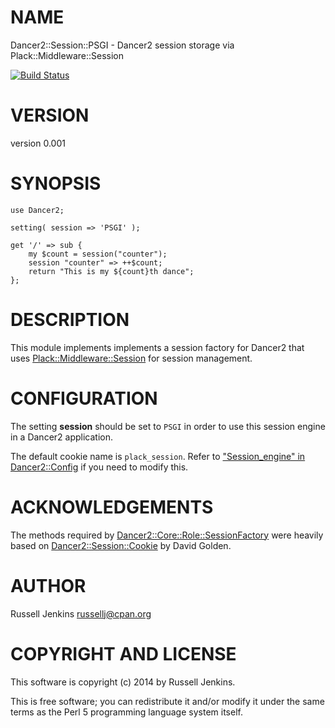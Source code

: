 # NAME

Dancer2::Session::PSGI - Dancer2 session storage via Plack::Middleware::Session

[![Build Status](https://travis-ci.org/veryrusty/Dancer2-Session-PSGI.png?branch=master)](https://travis-ci.org/veryrusty/Dancer2-Session-PSGI)

# VERSION

version 0.001

# SYNOPSIS

    use Dancer2;

    setting( session => 'PSGI' );

    get '/' => sub {
        my $count = session("counter");
        session "counter" => ++$count;
        return "This is my ${count}th dance";
    };

# DESCRIPTION

This module implements implements a session factory for Dancer2 that uses
[Plack::Middleware::Session](http://search.cpan.org/perldoc?Plack::Middleware::Session) for session management.

# CONFIGURATION

The setting __session__ should be set to `PSGI` in order to use this session
engine in a Dancer2 application.

The default cookie name is `plack_session`. Refer to
["Session\_engine" in Dancer2::Config](http://search.cpan.org/perldoc?Dancer2::Config#Session\_engine) if you need to modify this.

# ACKNOWLEDGEMENTS

The methods required by [Dancer2::Core::Role::SessionFactory](http://search.cpan.org/perldoc?Dancer2::Core::Role::SessionFactory) were
heavily based on [Dancer2::Session::Cookie](http://search.cpan.org/perldoc?Dancer2::Session::Cookie) by David Golden.

# AUTHOR

Russell Jenkins <russellj@cpan.org>

# COPYRIGHT AND LICENSE

This software is copyright (c) 2014 by Russell Jenkins.

This is free software; you can redistribute it and/or modify it under
the same terms as the Perl 5 programming language system itself.
